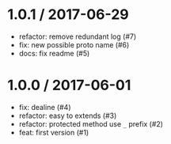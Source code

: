 
1.0.1 / 2017-06-29
==================

  * refactor: remove redundant log (#7)
  * fix: new possible proto name (#6)
  * docs: fix readme (#5)

1.0.0 / 2017-06-01
==================

  * fix: dealine (#4)
  * refactor: easy to extends (#3)
  * refactor: protected method use `_` prefix (#2)
  * feat: first version (#1)
